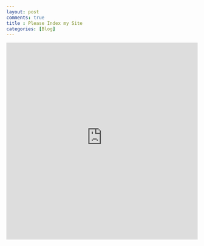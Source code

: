 ```yaml
---
layout: post
comments: true
title : Please Index my Site
categories: [Blog]
---
```


<iframe width="100%" height="520" frameborder="0" src="https://finnoscarmorgan.carto.com/builder/dfc345cb-a08e-4656-9849-c5694691fd1c/embed" allowfullscreen webkitallowfullscreen mozallowfullscreen oallowfullscreen msallowfullscreen></iframe>